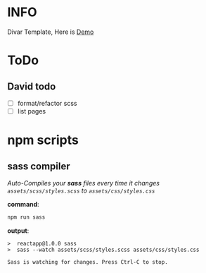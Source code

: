 # INFO

Divar Template,
Here is [Demo](https://davidsh00.github.io/divar-template/)

# ToDo
## David todo
- [ ] format/refactor scss
- [ ] list pages

# npm scripts

## sass compiler

_Auto-Compiles your **sass** files every time it changes_ _`assets/scss/styles.scss` to `assets/css/styles.css`_

**command**:

```bash
npm run sass
```

**output**:

```console
>  reactapp@1.0.0 sass
>  sass --watch assets/scss/styles.scss assets/css/styles.css

Sass is watching for changes. Press Ctrl-C to stop.
```
